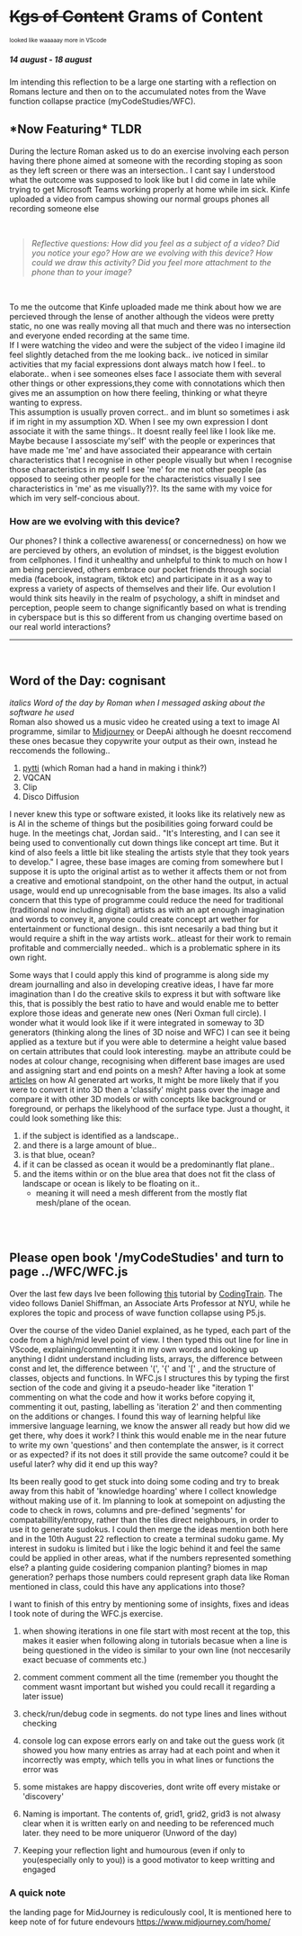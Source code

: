 <!-- WFC, Wave function collapse, AI, ai generated art, midjourney, concept art, ego , mental health, psychology, Mirrors, Daniel Shiffman, p5.js, questions (line 48), sudoku  Keywords -->

# ~~Kgs of Content~~ Grams of Content <br>
<span style="font-size:10px">looked like waaaaay more in VScode </span>

##### 14 august - 18 august
Im intending this reflection to be a large one starting with a reflection on Romans lecture and then on to the accumulated notes from the Wave function collapse practice (myCodeStudies/WFC).

## \*Now Featuring* TLDR
During the lecture Roman asked us to do an exercise involving each person having there phone aimed at someone with the recording stoping as soon as they left screen or there was an intersection.. I cant say I understood what the outcome was supposed to look like but I did come in late while trying to get Microsoft Teams working properly at home while im sick.
Kinfe uploaded a video from campus showing our normal groups phones all recording someone else

<br>

>*Reflective questions: How did you feel as a subject of a video? Did you notice your ego? How are we evolving with this device? How could we draw this activity? Did you feel more attachment to the phone than to your image?*

<br>

To me the outcome that Kinfe uploaded made me think about how we are percieved through the lense of another although the videos were pretty static, no one was really moving all that much and there was no intersection and everyone ended recording at the same time.\
If I were watching the video and were the subject of the video I imagine ild feel slightly detached from the me looking back.. ive noticed in similar activities that my facial expressions dont always match how I feel.. to elaborate.. when i see someones elses face I associate them with several other things or other expressions,they come with connotations which then gives me an assumption on how there feeling, thinking or what theyre wanting to express. \
This assumption is usually proven correct.. and im blunt so sometimes i ask if im right in my assumption XD. When I see my own expression I dont associate it with the same things.. It doesnt really feel like I look like me. Maybe because I assosciate my'self' with the people or experinces that have made me 'me' and have associated their appearance with certain characteristics that I recognise in other people visually but when I recognise those characteristics in my self I see 'me' for me not other people (as opposed to seeing other people for the characteristics visually I see characteristics in 'me' as me visually?)?. Its the same with my voice for which im very self-concious about.

### How are we evolving with this device? 
Our phones? I think a collective awareness( or concernedness) on how we are percieved by others, an evolution of mindset, is the biggest evolution from cellphones. I find it unhealthy and unhelpful to think to much on how I am being percieved, others embrace our pocket friends through social media (facebook, instagram, tiktok etc) and participate in it as a way to express a variety of aspects of themselves and their life. Our evolution I would think sits heavily in the realm of psychology, a shift in mindset and perception, people seem to change significantly based on what is trending in cyberspace but is this so different from us changing overtime based on our real world interactions? 


---
<br>


## Word of the Day: cognisant 
*italics Word of the day by Roman when I messaged asking about the software he used*\
Roman also showed us a music video he created using a text to image AI programme, similar to [Midjourney](https://www.midjourney.com/home/) or DeepAi although he doesnt reccomend these ones becasue they copywrite your output as their own, instead he reccomends the following..
1. [pytti](https://pytti-tools.github.io/pytti-book/Setup.html) (which Roman had a hand in making i think?)
2. VQCAN
3. Clip
4. Disco Diffusion

I never knew this type or software existed, it looks like its relatively new as is AI in the scheme of things but the posibilities going forward could be huge. In the meetings chat, Jordan said..
 "It's Interesting, and I can see it being used to conventionally cut down things like concept art time. But it kind of also feels a little bit like stealing the artists style that they took years to develop."
I agree, these base images are coming from somewhere but I suppose it is upto the original artist as to wether it affects them or not from a creative and emotional standpoint, on the other hand the output, in actual usage, would end up unrecognisable from the base images. Its also a valid concern that this type of programme could reduce the need for traditional (traditional now including digital) artists as with an apt enough imagination and words to convey it, anyone could create concept art wether for entertainment or functional design.. this isnt necesarily a bad thing but it would require a shift in the way artists work.. atleast for their work to remain profitable and commercially needed.. which is a problematic sphere in its own right.

Some ways that I could apply this kind of programme is along side my dream journalling and also in developing creative ideas, I have far more imagination than I do the creative skils to express it but with software like this, that is possibly the best ratio to have and would enable me to better explore those ideas and generate new ones (Neri Oxman full circle). I wonder what it would look like if it were integrated in someway to 3D generators (thinking along the lines of 3D noise and WFC) I can see it being applied as a texture but if you were able to determine a height value based on certain attributes that could look interesting. maybe an attribute could be nodes at colour change, recognising when different base images are used and assigning start and end points on a mesh? After having a look at some [articles](https://openai.com/blog/clip/) on how AI generated art works, It might be more likely that if you were to convert it into 3D then a 'classify' might pass over the image and compare it with other 3D models or with concepts like background or foreground, or perhaps the likelyhood of the surface type.
Just a thought, it could look something like this:
1. if the subject is identified as a landscape..
2. and there is a large amount of blue..
3. is that blue, ocean? 
4. if it can be classed as ocean it would be a predominantly flat plane..
5. and the items within or on the blue area that does not fit the class of landscape or ocean is likely to be floating on it..
    - meaning it will need a mesh different from the mostly flat mesh/plane of the ocean.
<br>
<br>

## Please open book '/myCodeStudies' and turn to page ../WFC/WFC.js
Over the last few days Ive been following [this](https://www.youtube.com/watch?v=rI_y2GAlQFM) tutorial by [CodingTrain](https://github.com/CodingTrain).
The video follows Daniel Shiffman, an Associate Arts Professor at NYU, while he explores the topic and process of wave function collapse using P5.js. 

Over the course of the video Daniel explained, as he typed, each part of the code from a high/mid level point of view. I then typed this out line for line in VScode, explaining/commenting it in my own words and looking up anything I didnt understand including lists, arrays, the difference between const and let, the difference between '(', '{' and '[' , and the structure of classes, objects and functions. In WFC.js I structures this by typing the first section of the code and giving it a pseudo-header like "iteration 1' commenting on what the code and how it works before copying it, commenting it out, pasting, labelling as 'iteration 2' and then commenting on the additions or changes. I found this way of learning helpful like immersive language learning, we know the answer all ready but how did we get there, why does it work? I think this would enable me in the near future to write my own 'questions' and then contemplate the answer, is it correct or as expected? if its not does it still provide the same outcome? could it be useful later? why did it end up this way?

Its been really good to get stuck into doing some coding and try to break away from this habit of 'knowledge hoarding' where I collect knowledge without making use of it. Im planning to look at somepoint on adjusting the code to check in rows, columns and pre-defined 'segments' for compatabillity/entropy, rather than the tiles direct neighbours, in order to use it to generate sudokus. I could then merge the ideas mention both here and in the 10th August 22 reflection to create a terminal sudoku game. My interest in sudoku is limited but i like the logic behind it and feel the same could be applied in other areas, what if the numbers represented something else? a planting guide cosidering companion planting? biomes in map generation? 
perhaps those numbers could represent graph data like Roman mentioned in class, could this have any applications into those?

I want to finish of this entry by mentioning some of insights, fixes and ideas I took note of during the WFC.js exercise.

1. when showing iterations in one file start with most recent at the top, this makes it easier when following along in tutorials becasue when a line is being questioned in the video is similar to your own line (not neccesarily exact becuase of comments etc.)

2. comment comment comment all the time (remember you thought the comment wasnt important but wished you could recall it regarding a later issue)

3. check/run/debug code in segments. do not type lines and lines without checking

4. console log can expose errors early on and take out the guess work (it showed you how many entries as array had at each point and when it incorrectly was empty, which tells you in what lines or functions the error was

5. some mistakes are happy discoveries, dont write off every mistake or 'discovery'

6. Naming is important. The contents of, grid1, grid2, grid3 is not alwasy clear when it is written early on and needing to be referenced much later. they need to be more uniqueror (Unword of the day)

7. Keeping your reflection light and humourous (even if only to you(especially only to you)) is a good motivator to keep writting and engaged

### A quick note
the landing page for MidJourney is rediculously cool, It is mentioned here to keep note of for future endevours
https://www.midjourney.com/home/
